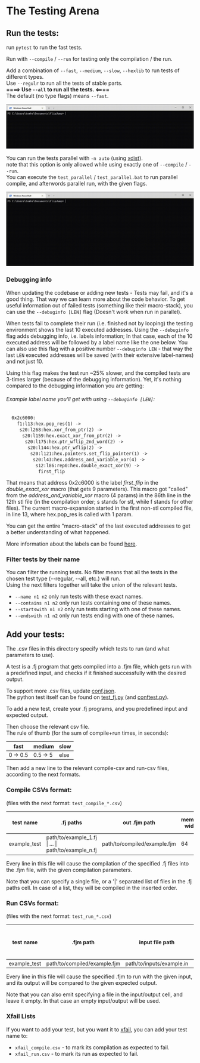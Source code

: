 # The Testing Arena

## Run the tests:

run `pytest` to run the fast tests.

Run with `--compile` / `--run` for testing only the compilation / the run.

Add a combination of `--fast`, `--medium`, `--slow`, `--hexlib` to run tests of different types.  
Use `--regulr` to run all the tests of stable parts.  
**====> Use `--all` to run all the tests. <====**  
The default (no type flags) means `--fast`.

![Running Pytest with --regular](../res/pytest.gif)

You can run the tests parallel with `-n auto` (using [xdist](https://github.com/pytest-dev/pytest-xdist)).  
note that this option is only allowed while using exactly one of `--compile` / `--run`.  
You can execute the `test_parallel` / `test_parallel.bat` to run parallel compile, and afterwords parallel run, with the given flags.

![Running the test_parallel script with --regular](../res/test_parallel.gif)

### Debugging info
When updating the codebase or adding new tests - Tests may fail, and it's a good thing. That way we can learn more about the code behavior. 
To get useful information out of failed tests (something like their macro-stack), you can use the `--debuginfo [LEN]` flag (Doesn't work when run in parallel).

When tests fail to complete their run (i.e. finished not by looping) the testing environment shows the last 10 executed addresses.
Using the `--debuginfo` flag adds debugging info, i.e. labels information; In that case, each of the 10 executed address will be followed by a label name like the one below.
You can also use this flag with a positive number `--debuginfo LEN` - that way the last `LEN` executed addresses will be saved (with their extensive label-names) and not just 10.

Using this flag makes the test run ~25% slower, and the compiled tests are 3-times larger (because of the debugging information). 
Yet, it's nothing compared to the debugging information you are getting: 

###### Example label name you'll get with using `--debuginfo [LEN]`:
```
  0x2c6000:
    f1:l13:hex.pop_res(1) ->
     s20:l268:hex.xor_from_ptr(2) ->
      s20:l159:hex.exact_xor_from_ptr(2) ->
       s20:l175:hex.ptr_wflip_2nd_word(2) ->
        s20:l144:hex.ptr_wflip(2) ->
         s20:l121:hex.pointers.set_flip_pointer(1) ->
          s20:l43:hex.address_and_variable_xor(4) ->
           s12:l86:rep0:hex.double_exact_xor(9) ->
            first_flip
```
That means that address 0x2c6000 is the label _first_flip_ in the _double_exact_xor_ macro (that gets 9 parameters). 
This macro got "called" from the _address_and_variable_xor_ macro (4 params) in the 86th line in the 12th stl file (in the compilation order; s stands for stl, while f stands for other files).
The current macro-expansion started in the first non-stl compiled file, in line 13, where hex.pop_res is called with 1 param.

You can get the entire "macro-stack" of the last executed addresses to get a better understanding of what happened.

More information about the labels can be found [here](../flipjump/README.md#generated-label-names).

### Filter tests by their name 

You can filter the running tests. No filter means that all the tests in the chosen test type (--regular, --all, etc.) will run.  
Using the next filters together will take the union of the relevant tests.
 * `--name n1 n2` only run tests with these exact names.
 * `--contains n1 n2` only run tests containing one of these names.
 * `--startswith n1 n2` only run tests starting with one of these names.
 * `--endswith n1 n2` only run tests ending with one of these names.

## Add your tests:

The .csv files in this directory specify which tests to run (and what parameters to use). 

A test is a .fj program that gets compiled into a .fjm file, which gets run with a predefined input, and checks if it finished successfully with the desired output.

To support more .csv files, update [conf.json](conf.json).  
The python test itself can be found on [test_fj.py](test_fj.py) (and [conftest.py](conftest.py)).

To add a new test, create your .fj programs, and you predefined input and expected output.

Then choose the relevant csv file.  
The rule of thumb (for the sum of compile+run times, in seconds):

| fast         | medium       | slow |
|--------------|--------------|------|
| 0 &rarr; 0.5 | 0.5 &rarr; 5 | else |

Then add a new line to the relevant compile-csv and run-csv files, according to the next formats.

### Compile CSVs format:

(files with the next format: ```test_compile_*.csv```)

| test name    | .fj paths                                                   | out .fjm path                | memory width | version | flags | use stl | treat warnings as errors |
|--------------|-------------------------------------------------------------|------------------------------|--------------|---------|-------|---------|--------------------------|
| example_test | path/to/example_1.fj &#124; ... &#124; path/to/example_n.fj | path/to/compiled/example.fjm | 64           | 1       | 0     | True    | True                     |

Every line in this file will cause the compilation of the specified .fj files into the .fjm file, with the given compilation parameters.

Note that you can specify a single file, or a '|' separated list of files in the .fj paths cell. In case of a list, they will be compiled in the inserted order.

### Run CSVs format:

(files with the next format: ```test_run_*.csv```)

| test name    | .fjm path                    | input file path           | output file path            | is input a binary file | is output a binary file |
|--------------|------------------------------|---------------------------|-----------------------------|------------------------|-------------------------|
| example_test | path/to/compiled/example.fjm | path/to/inputs/example.in | path/to/outputs/example.out | False                  | False                   |

Every line in this file will cause the specified .fjm to run with the given input, and its output will be compared to the given expected output.

Note that you can also emit specifying a file in the input/output cell, and leave it empty. In that case an empty input/output will be used.

### Xfail Lists

If you want to add your test, but you want it to [xfail](https://docs.pytest.org/en/7.1.x/how-to/skipping.html#xfail-mark-test-functions-as-expected-to-fail), you can add your test name to:
- ```xfail_compile.csv``` - to mark its compilation as expected to fail.
- ```xfail_run.csv``` - to mark its run as expected to fail.

